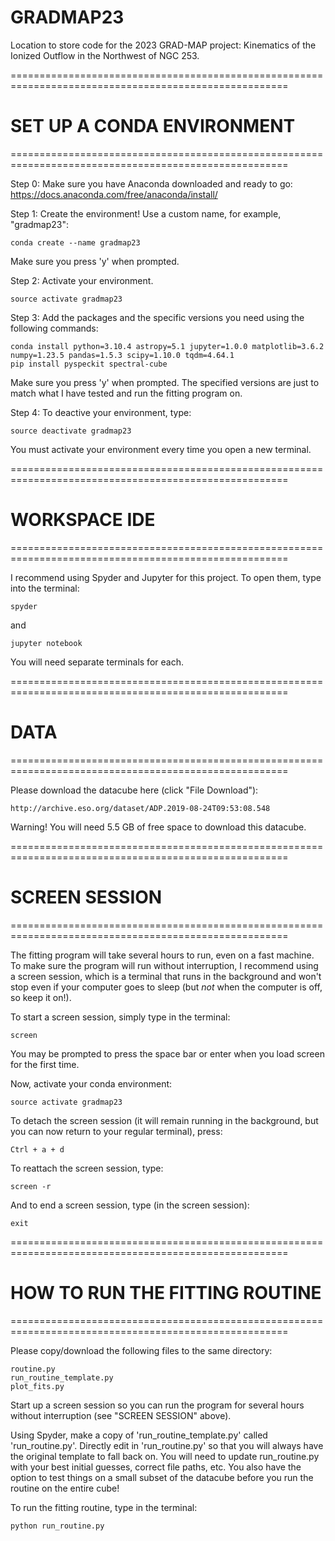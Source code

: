 # GRADMAP23
Location to store code for the 2023 GRAD-MAP project: Kinematics of the Ionized Outflow in the Northwest of NGC 253.

======================================================================================================
# SET UP A CONDA ENVIRONMENT
======================================================================================================

Step 0: Make sure you have Anaconda downloaded and ready to go: https://docs.anaconda.com/free/anaconda/install/

Step 1: Create the environment! Use a custom name, for example, "gradmap23":

    conda create --name gradmap23
    
Make sure you press 'y' when prompted.

Step 2: Activate your environment.

    source activate gradmap23

Step 3: Add the packages and the specific versions you need using the following commands:

    conda install python=3.10.4 astropy=5.1 jupyter=1.0.0 matplotlib=3.6.2 numpy=1.23.5 pandas=1.5.3 scipy=1.10.0 tqdm=4.64.1
    pip install pyspeckit spectral-cube

Make sure you press 'y' when prompted. The specified versions are just to match what I have tested and run the fitting program on.

Step 4: To deactive your environment, type:

    source deactivate gradmap23

You must activate your environment every time you open a new terminal.


======================================================================================================
# WORKSPACE IDE
======================================================================================================

I recommend using Spyder and Jupyter for this project. To open them, type into the terminal:

    spyder

and

    jupyter notebook

You will need separate terminals for each.


======================================================================================================
# DATA
======================================================================================================

Please download the datacube here (click "File Download"):

    http://archive.eso.org/dataset/ADP.2019-08-24T09:53:08.548

Warning! You will need 5.5 GB of free space to download this datacube.


======================================================================================================
# SCREEN SESSION
======================================================================================================

The fitting program will take several hours to run, even on a fast machine.
To make sure the program will run without interruption, I recommend using a screen session,
which is a terminal that runs in the background and won't stop even if your computer goes to sleep
(but *not* when the computer is off, so keep it on!).

To start a screen session, simply type in the terminal:

    screen

You may be prompted to press the space bar or enter when you load screen for the first time.

Now, activate your conda environment:

    source activate gradmap23

To detach the screen session (it will remain running in the background, but you can now
return to your regular terminal), press:

    Ctrl + a + d

To reattach the screen session, type:

    screen -r

And to end a screen session, type (in the screen session):

    exit


======================================================================================================
# HOW TO RUN THE FITTING ROUTINE
======================================================================================================

Please copy/download the following files to the same directory:

    routine.py
    run_routine_template.py
    plot_fits.py

Start up a screen session so you can run the program for several hours without interruption 
(see "SCREEN SESSION" above).

Using Spyder, make a copy of 'run_routine_template.py' called 'run_routine.py'.
Directly edit in 'run_routine.py' so that you will always have the original template to fall back on.
You will need to update run_routine.py with your best initial guesses, correct file paths, etc.
You also have the option to test things on a small subset of the datacube before you run the routine
on the entire cube!

To run the fitting routine, type in the terminal:

    python run_routine.py
